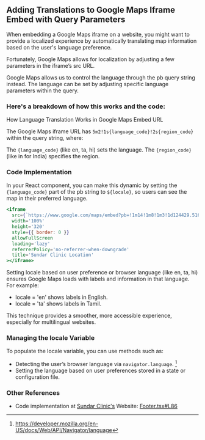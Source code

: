 ## Adding Translations to Google Maps Iframe Embed with Query Parameters

When embedding a Google Maps iframe on a website, you might want to provide a localized experience by automatically translating map information based on the user's language preference. 

Fortunately, Google Maps allows for localization by adjusting a few parameters in the iframe’s src URL.

Google Maps allows us to control the language through the pb query string instead. The language can be set by adjusting specific language parameters within the query.

### Here's a breakdown of how this works and the code:

How Language Translation Works in Google Maps Embed URL

The Google Maps iframe URL has `5m2!1s{language_code}!2s{region_code`} within the query string, where:

The `{language_code}` (like en, ta, hi) sets the language.
The `{region_code}` (like in for India) specifies the region.

### Code Implementation

In your React component, you can make this dynamic by setting the `{language_code}` part of the pb string to `${locale}`, so users can see the map in their preferred language.

```jsx
<iframe
  src={`https://www.google.com/maps/embed?pb=!1m14!1m8!1m3!1d124429.51674082068!2d80.0030849!3d12.9448011!3m2!1i1024!2i768!4f13.1!3m3!1m2!1s0x3a528ba6ba597489%3A0x266f1a52d95c4f1e!2sSundar%20Clinic!5e0!3m2!1s${locale}!2sin`}
  width='100%'
  height='320'
  style={{ border: 0 }}
  allowFullScreen
  loading='lazy'
  referrerPolicy='no-referrer-when-downgrade'
  title='Sundar Clinic Location'
></iframe>
```

Setting locale based on user preference or browser language (like en, ta, hi) ensures Google Maps loads with labels and information in that language. For example:

- locale = 'en' shows labels in English.
- locale = 'ta' shows labels in Tamil.

This technique provides a smoother, more accessible experience, especially for multilingual websites.

### Managing the locale Variable

To populate the locale variable, you can use methods such as:

- Detecting the user’s browser language via `navigator.language`. [^1]
- Setting the language based on user preferences stored in a state or configuration file.

### Other References

- Code implementation at [Sundar Clinic's](https://sundarclinic.com/) Website: [Footer.tsx#L86](https://github.com/Sundar-Clinic/Main-Website/blob/bdcdefc1afa58bdd9d3228f32041c4892d2c9aae/layouts/Footer.tsx#L86)

[^1]: https://developer.mozilla.org/en-US/docs/Web/API/Navigator/language
